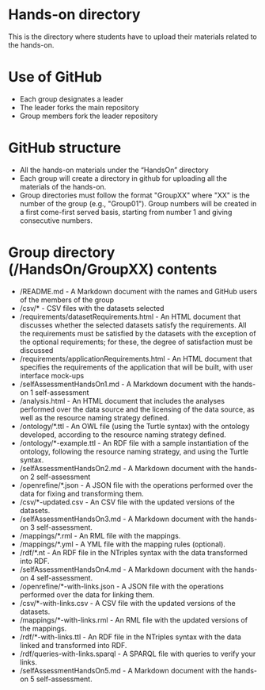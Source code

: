Hands-on directory
==================

This is the directory where students have to upload their materials related to the hands-on.

# Use of GitHub

* Each group designates a leader
* The leader forks the main repository
* Group members fork the leader repository

# GitHub structure

* All the hands-on materials under the “HandsOn” directory
* Each group will create a directory in github for uploading all the materials of the hands-on. 
* Group directories must follow the format "GroupXX" where "XX" is the number of the group (e.g., "Group01"). Group numbers will be created in a first come-first served basis, starting from number 1 and giving consecutive numbers.

# Group directory (/HandsOn/GroupXX) contents

* /README.md - A Markdown document with the names and GitHub users of the members of the group 
* /csv/* - CSV files with the datasets selected 
* /requirements/datasetRequirements.html - An HTML document that discusses whether the selected datasets satisfy the requirements. All the requirements must be satisfied by the datasets with the exception of the optional requirements; for these, the degree of satisfaction must be discussed
* /requirements/applicationRequirements.html - An HTML document that specifies the requirements of the application that will be built, with user interface mock-ups
* /selfAssessmentHandsOn1.md - A Markdown document with the hands-on 1 self-assessment
* /analysis.html - An HTML document that includes the analyses performed over the data source and the licensing of the data source, as well as the resource naming strategy defined.
* /ontology/*.ttl - An OWL file (using the Turtle syntax) with the ontology developed, according to the resource naming strategy defined.
* /ontology/*-example.ttl - An RDF file with a sample instantiation of the ontology, following the resource naming strategy, and using the Turtle syntax.
* /selfAssessmentHandsOn2.md - A Markdown document with the hands-on 2 self-assessment
* /openrefine/*.json - A JSON file with the operations performed over the data for fixing and transforming them.
* /csv/*-updated.csv - An CSV file with the updated versions of the datasets.
* /selfAssessmentHandsOn3.md - A Markdown document with the hands-on 3 self-assessment.
* /mappings/*.rml - An RML file with the mappings.
* /mappings/*.yml - A YML file with the mapping rules (optional).
* /rdf/*.nt - An RDF file in the NTriples syntax with the data transformed into RDF.
* /selfAssessmentHandsOn4.md - A Markdown document with the hands-on 4 self-assessment.
* /openrefine/*-with-links.json - A JSON file with the operations performed over the data for linking them.
* /csv/*-with-links.csv - A CSV file with the updated versions of the datasets.
* /mappings/*-with-links.rml - An RML file with the updated versions of the mappings.
* /rdf/*-with-links.ttl - An RDF file in the NTriples syntax with the data linked and transformed into RDF.
* /rdf/queries-with-links.sparql - A SPARQL file with queries to verify your links.
* /selfAssessmentHandsOn5.md - A Markdown document with the hands-on 5 self-assessment.
